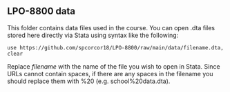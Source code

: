 ## LPO-8800 data

This folder contains data files used in the course. You can open .dta files stored here directly via Stata using syntax like the following:

`use https://github.com/spcorcor18/LPO-8800/raw/main/data/filename.dta, clear`

Replace *filename* with the name of the file you wish to open in Stata. Since URLs cannot contain spaces, if there are any spaces in the filename you should replace them with %20 (e.g. school%20data.dta).
